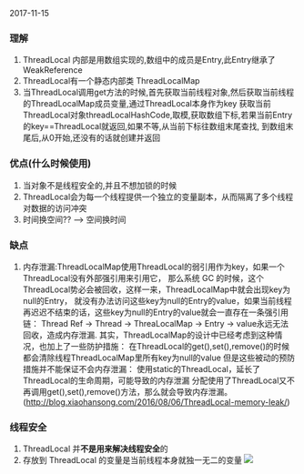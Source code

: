 2017-11-15
### 理解
1. ThreadLocal 内部是用数组实现的,数组中的成员是Entry,此Entry继承了WeakReference
2. ThreadLocal有一个静态内部类 ThreadLocalMap
3. 当ThreadLocal调用get方法的时候,首先获取当前线程对象,然后获取当前线程的ThreadLocalMap成员变量,通过ThreadLocal本身作为key
获取当前ThreadLocal对象threadLocalHashCode,取模,获取数组下标,若果当前Entry的key==ThreadLocal就返回,如果不等,从当前下标往数组末尾查找,
到数组末尾后,从0开始,还没有的话就创建并返回
		
### 优点(什么时候使用)
1. 当对象不是线程安全的,并且不想加锁的时候
2. ThreadLocal会为每一个线程提供一个独立的变量副本，从而隔离了多个线程对数据的访问冲突
3. 时间换空间?? --> 空间换时间
	
### 缺点
1. 内存泄漏:ThreadLocalMap使用ThreadLocal的弱引用作为key，如果一个ThreadLocal没有外部强引用来引用它，
那么系统 GC 的时候，这个ThreadLocal势必会被回收，这样一来，ThreadLocalMap中就会出现key为null的Entry，
就没有办法访问这些key为null的Entry的value，如果当前线程再迟迟不结束的话，这些key为null的Entry的value就会一直存在一条强引用链：
Thread Ref -> Thread -> ThreaLocalMap -> Entry -> value永远无法回收，造成内存泄漏.
其实，ThreadLocalMap的设计中已经考虑到这种情况，也加上了一些防护措施：
在ThreadLocal的get(),set(),remove()的时候都会清除线程ThreadLocalMap里所有key为null的value
但是这些被动的预防措施并不能保证不会内存泄漏：
使用static的ThreadLocal，延长了ThreadLocal的生命周期，可能导致的内存泄漏
分配使用了ThreadLocal又不再调用get(),set(),remove()方法，那么就会导致内存泄漏。
(http://blog.xiaohansong.com/2016/08/06/ThreadLocal-memory-leak/)

### 线程安全
1. ThreadLocal 并**不是用来解决线程安全**的
2. 存放到 ThreadLocal 的变量是当前线程本身就独一无二的变量
![](https://github.com/t734070824/tq.java/blob/master/tq.java.concurrent/src/main/java/_threadlocal/1.jpg?raw=true)       

		
